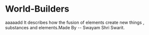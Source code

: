 # World-Builders
aaaaadd It describes how the fusion of elements create new things , substances and elements.Made By -- Swayam Shri Swarit.
